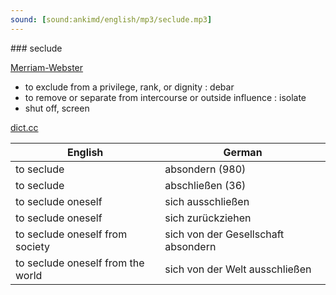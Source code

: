 ```yaml
---
sound: [sound:ankimd/english/mp3/seclude.mp3]
---
```


\### seclude

[Merriam-Webster](https://www.merriam-webster.com/dictionary/seclude)

- to exclude from a privilege, rank, or dignity : debar
- to remove or separate from intercourse or outside influence : isolate
- shut off, screen

[dict.cc](https://www.dict.cc/seclude)

| English        | German       |
| -------------- | ------------ |
| to seclude | absondern (980) |
| to seclude | abschließen (36) |
| to seclude oneself | sich ausschließen |
| to seclude oneself | sich zurückziehen |
| to seclude oneself from society | sich von der Gesellschaft absondern |
| to seclude oneself from the world | sich von der Welt ausschließen |
